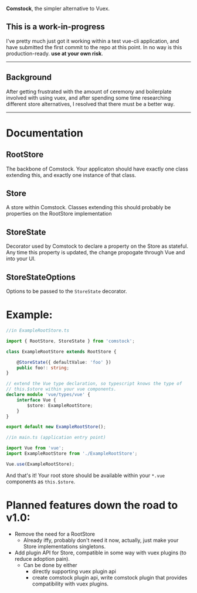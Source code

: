 **Comstock**, the simpler alternative to Vuex.

## **This is a work-in-progress**

I've pretty much just got it working within a test vue-cli application, and have submitted the first commit to the repo at this point.  In no way is this production-ready.  **use at your own risk**.

---
## Background

After getting frustrated with the amount of ceremony and boilerplate involved with using vuex, and after spending some time researching different store alternatives, I resolved that there must be a better way.

---

# Documentation

## RootStore

The backbone of Comstock.  Your applicaton should have exactly one class extending this, and exactly one instance of that class.

## Store

A store within Comstock.  Classes extending this should probably be properties on the RootStore implementation

## StoreState

Decorator used by Comstock to declare a property on the Store as stateful.  Any time this property is updated, the change propogate through Vue and into your UI.

## StoreStateOptions

Options to be passed to the `StoreState` decorator.

# Example:

```ts
//in ExampleRootStore.ts

import { RootStore, StoreState } from 'comstock';

class ExampleRootStore extends RootStore {

    @StoreState({ defaultValue: 'foo' })
    public foo!: string;
}

// extend the Vue type declaration, so typescript knows the type of
// this.$store within your vue components.
declare module 'vue/types/vue' {
    interface Vue {
        $store: ExampleRootStore;
    }
}

export default new ExampleRootStore();
```
```ts
//in main.ts (application entry point)

import Vue from 'vue';
import ExampleRootStore from './ExampleRootStore';

Vue.use(ExampleRootStore);
```

And that's it!  Your root store should be available within your `*.vue` components as `this.$store`.


# Planned features down the road to v1.0:

* Remove the need for a RootStore 
    * Already iffy, probably don't need it now, actually, just make your Store implementations singletons.
* Add plugin API for Store, compatible in some way with vuex plugins (to reduce adoption pain).
    * Can be done by either
        * directly supporting vuex plugin api
        * create comstock plugin api, write comstock plugin that provides compatibility with vuex plugins.
